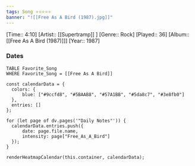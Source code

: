 ```yaml
---
tags: Song ⭐⭐⭐⭐⭐ 
banner: "![[Free As A Bird (1987).jpg]]"
---
```

[Time:: 4:10]
[Artist:: [[Supertramp]] ]
[Genre:: Rock]
[Played:: 36]
[Album:: [[Free As A Bird (1987)]]]
[Year:: 1987]
### Dates
````dataview
TABLE Favorite_Song
WHERE Favorite_Song = [[Free As A Bird]]
````

  ```dataviewjs
const calendarData = { 
	colors: { 
		blue: ["#9ccfd8", "#5BAAB8", "#57A1BB", "#5da8c7", "#3e8fb0"] 
	}, 
	entries: [] 
}; 

for (let page of dv.pages('"Daily Notes"')) { 
	calendarData.entries.push({ 
		date: page.file.name, 
		intensity: page["Free_As_A_Bird"]
	}); 
} 

renderHeatmapCalendar(this.container, calendarData);
```
